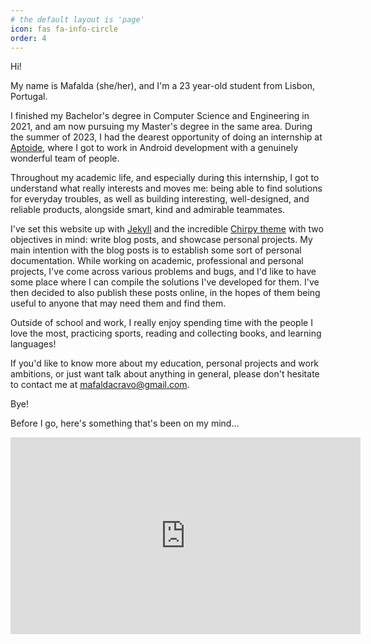 ```yaml
---
# the default layout is 'page'
icon: fas fa-info-circle
order: 4
---
```


<!--
> Add Markdown syntax content to file `_tabs/about.md`{: .filepath } and it will show up on this page.
{: .prompt-tip }
-->

Hi!

My name is Mafalda (she/her), and I'm a 23 year-old student from Lisbon, Portugal.

I finished my Bachelor's degree in Computer Science and Engineering in 2021, and am now pursuing my Master's degree in the same area. During the summer of 2023, I had the dearest opportunity of doing an internship at [Aptoide](https://en.aptoide.com/), where I got to work in Android development with a genuinely wonderful team of people.

Throughout my academic life, and especially during this internship, I got to understand what really interests and moves me: being able to find solutions for everyday troubles, as well as building interesting, well-designed, and reliable products, alongside smart, kind and admirable teammates.

I've set this website up with [Jekyll](https://jekyllrb.com/) and the incredible [Chirpy theme](https://github.com/cotes2020/jekyll-theme-chirpy) with two objectives in mind: write blog posts, and showcase personal projects. My main intention with the blog posts is to establish some sort of personal documentation. While working on academic, professional and personal projects, I've come across various problems and bugs, and I'd like to have some place where I can compile the solutions I've developed for them. I've then decided to also publish these posts online, in the hopes of them being useful to anyone that may need them and find them.

Outside of school and work, I really enjoy spending time with the people I love the most, practicing sports, reading and collecting books, and learning languages!

If you'd like to know more about my education, personal projects and work ambitions, or just want talk about anything in general, please don't hesitate to contact me at <a href="javascript:location.href = 'mailto:' + ['mafaldacravo','gmail.com'].join('@')">mafaldacravo@gmail.com</a>.

Bye!

Before I go, here's something that's been on my mind...

<!-- TODO: Does this not break anything? -->
<iframe width="560" height="315" src="https://www.youtube.com/embed/sCH6XONf6Yc?si=bXGEMenV71rdepeb" title="YouTube video player" frameborder="0" allow="accelerometer; autoplay; clipboard-write; encrypted-media; gyroscope; picture-in-picture; web-share" referrerpolicy="strict-origin-when-cross-origin" allowfullscreen></iframe>
